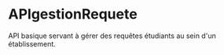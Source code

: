 # APIgestionRequete
API basique servant à gérer des requêtes étudiants au sein d'un établissement. 
